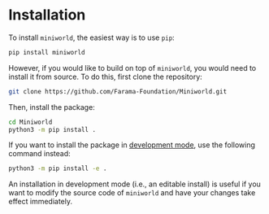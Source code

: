 # Installation

To install `miniworld`, the easiest way is to use `pip`:

```bash
pip install miniworld
```

However, if you would like to build on top of `miniworld`, you would need to install it from source. To do this, first clone the repository:

```bash
git clone https://github.com/Farama-Foundation/Miniworld.git
```

Then, install the package:

```bash
cd Miniworld
python3 -m pip install .
```

If you want to install the package in [development mode](https://setuptools.pypa.io/en/latest/userguide/development_mode.html), use the following command instead:

```bash
python3 -m pip install -e .
```

An installation in development mode (i.e., an editable install) is useful if you want to modify the source code of `miniworld` and have your changes take effect immediately.
